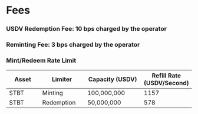 # Fees

### USDV Redemption Fee: 10 bps charged by the operator

### Reminting Fee: 3 bps charged by the operator



### Mint/Redeem Rate Limit

<table><thead><tr><th width="117">Asset</th><th width="130">Limiter</th><th width="190">Capacity (USDV)</th><th>Refill Rate (USDV/Second)</th></tr></thead><tbody><tr><td>STBT</td><td>Minting</td><td>100,000,000</td><td>1157</td></tr><tr><td>STBT</td><td>Redemption</td><td>50,000,000</td><td>578</td></tr></tbody></table>
